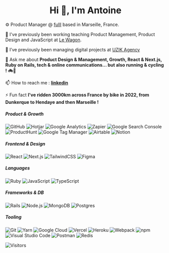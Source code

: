 <h1 align="center">Hi 👋, I'm Antoine</h1>

⚙️ Product Manager @ [fulll](https://github.com/fulll) based in Marseille, France.

🔭 I've previously been working teaching Product Management, Product Design and JavaScript at [Le Wagon](https://www.github.com/lewagon).

👯 I’ve previously been managing digital projects at [UZIK Agency](https://www.uzik.com/)

💬 Ask me about **Product Design & Management, Growth, React & Next.js, Ruby on Rails, tech & online communications... but also running & cycling ! 🚲🏃**

📫 How to reach me : [**linkedin**](https://www.linkedin.com/in/antoinemariani)

⚡ Fun fact **I've ridden 3000km across France by bike in 2022, from Dunkerque to Hendaye and then Marseille !**

<h5 align='left'>Product & Growth</h5>
  <p align='left'>
          <img
            src="https://img.shields.io/badge/GitHub-100000?style=for-the-badge&logo=github&logoColor=white"
            alt="GitHub"
          />
          <img
            src="https://img.shields.io/badge/hotjar-FD3A5C?style=for-the-badge&logo=hotjar&logoColor=white"
            alt="Hotjar"
          />
          <img
            src="https://img.shields.io/badge/google%20analytics-E37400?style=for-the-badge&logo=google-analytics&logoColor=white"
            alt="Google Analytics"
          />
          <img
            src="https://img.shields.io/badge/zapier-%23FF4A00.svg?&style=for-the-badge&logo=zapier&logoColor=white"
            alt="Zapier"
          />
          <img
            src="https://img.shields.io/badge/google%20search%20console-%2334A853.svg?logo=google-search-console&logoColor=white&style=for-the-badge"
            alt="Google Search Console"
          />
          <img
            src="https://img.shields.io/badge/product%20hunt-%23DA552F.svg?&style=for-the-badge&logo=product%20hunt&logoColor=white"
            alt="ProductHunt"
          />
          <img
            src="https://img.shields.io/badge/google%20tag%20manager-%2334A853.svg?logo=google-tag-manager&logoColor=white&style=for-the-badge"
            alt="Google Tag Manager"
          />
          <img
            src="https://img.shields.io/badge/Airtable-18BFFF?style=for-the-badge&logo=Airtable&logoColor=white"
            alt="Airtable"
          />
          <img
            src="https://img.shields.io/badge/Notion-000000?style=for-the-badge&logo=notion&logoColor=white"
            alt="Notion"
          />
  </p>
  

<h5 align="left">Frontend & Design</h5>
  <p align="left">
    <img
            src="https://img.shields.io/badge/react-%2320232a.svg?logo=react&logoColor=%2361dafb&style=for-the-badge"
            alt="React"
          />
            <img
            src="https://img.shields.io/badge/next.js-%23000000.svg?logo=next.js&logoColor=white&style=for-the-badge"
            alt="Next.js"
          />
          <img
            src="https://img.shields.io/badge/tailwindcss-%2338b2ac.svg?logo=tailwind-css&logoColor=white&style=for-the-badge"
            alt="TailwindCSS"
          />
          <img
            src="https://img.shields.io/badge/figma-%23f24e1e.svg?logo=figma&logoColor=white&style=for-the-badge"
            alt="Figma"
          />

<h5 align="left">Languages</h5>
  <p align="left">
          <img
            src="https://img.shields.io/badge/ruby-%23cc342d.svg?logo=ruby&logoColor=white&style=for-the-badge"
            alt="Ruby"
          />
          <img
            src="https://img.shields.io/badge/javascript-%23323330.svg?logo=javascript&logoColor=%23F7DF1E&style=for-the-badge"
            alt="JavaScript"
          />
          <img
            src="https://img.shields.io/badge/typescript-%23007acc.svg?logo=typescript&logoColor=white&style=for-the-badge"
            alt="TypeScript"
          />
        </div>
  </p>

<h5 align="left">Frameworks & DB</h5>
  <p align="left">
    <img
            src="https://img.shields.io/badge/-Ruby%20on%20Rails-CC0000?logo=ruby%20on%20rails&logoColor=white&style=for-the-badge"
            alt="Rails"
          />
          <img
            src="https://img.shields.io/badge/node.js-%2343853d.svg?logo=node.js&logoColor=white&style=for-the-badge"
            alt="Node.js"
          />
          <img
            src="https://img.shields.io/badge/mongodb-%234ea94b.svg?logo=mongodb&logoColor=white&style=for-the-badge"
            alt="MongoDB"
          />
          <img
            src="https://img.shields.io/badge/postgres-%23336791.svg?logo=postgresql&logoColor=white&style=for-the-badge"
            alt="Postgres"
          />
  </p>
  
  <h5 align='left'>Tooling</h5>
  <p align='left'>
  <img
            src="https://img.shields.io/badge/git-%23F05033.svg?logo=git&logoColor=white&style=for-the-badge"
            alt="Git"
          />
          <img
            src="https://img.shields.io/badge/yarn-%232c8ebb.svg?logo=yarn&logoColor=white&style=for-the-badge"
            alt="Yarn"
          />
          <img
            src="https://img.shields.io/badge/google%20cloud-%234285f4.svg?logo=googlecloud&logoColor=white&style=for-the-badge"
            alt="Google Cloud"
          />
          <img
            src="https://img.shields.io/badge/vercel-%23000000.svg?logo=vercel&logoColor=white&style=for-the-badge"
            alt="Vercel"
          />
          <img
            src="https://img.shields.io/badge/Heroku-430098?style=for-the-badge&logo=heroku&logoColor=white"
            alt="Heroku"
          />
          <img
            src="https://img.shields.io/badge/webpack-%231e72b3.svg?logo=webpack&logoColor=white&style=for-the-badge"
            alt="Webpack"
          />
          <img
            src="https://img.shields.io/badge/npm-%23cb0000.svg?logo=npm&logoColor=white&style=for-the-badge"
            alt="npm"
          />
          <img
            src="https://img.shields.io/badge/visual%20studio%20code-%230078d7.svg?logo=visual-studio-code&logoColor=white&style=for-the-badge"
            alt="Visual Studio Code"
          />
          <img
            src="https://img.shields.io/badge/postman-%23ff6c37.svg?logo=postman&logoColor=white&style=for-the-badge"
            alt="Postman"
          />
          <img
            src="https://img.shields.io/badge/redis-%23a51f17.svg?logo=redis&logoColor=white&style=for-the-badge"
            alt="Redis"
          />
  </p>


![Visitors](https://komarev.com/ghpvc/?username=antoinemariani&color=green&style=for-the-badge)
